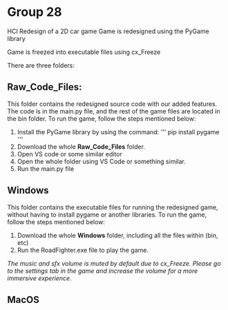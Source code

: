 # **Group 28**

HCI Redesign of a 2D car game
Game is redesigned using the PyGame library

Game is freezed into executable files using cx_Freeze

There are three folders:

## **Raw_Code_Files:** 
This folder contains the redesigned source code with our added features. The code is in the main.py file, and the rest of the game files are located in the bin folder. To run the game, follow the steps mentioned below:

1. Install the PyGame library by using the command:
'''
pip install pygame
'''
2. Download the whole **Raw_Code_Files** folder.
3. Open VS code or some similar editor
4. Open the whole folder using VS Code or something similar.
5. Run the main.py file

## **Windows**
This folder contains the executable files for running the redesigned game, without having to install pygame or another libraries.
To run the game, follow the steps mentioned below:

1. Download the whole **Windows** folder, including all the files within (bin, etc)
2. Run the RoadFighter.exe file to play the game.

*The music and sfx volume is muted by default due to cx_Freeze. Please go to the settings tab in the game and increase the volume for a more immersive experience*.

## **MacOS**

